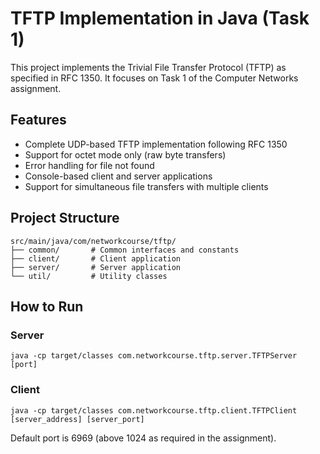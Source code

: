 # TFTP Implementation in Java (Task 1)

This project implements the Trivial File Transfer Protocol (TFTP) as specified in RFC 1350. It focuses on Task 1 of the Computer Networks assignment.

## Features
- Complete UDP-based TFTP implementation following RFC 1350
- Support for octet mode only (raw byte transfers)
- Error handling for file not found
- Console-based client and server applications
- Support for simultaneous file transfers with multiple clients

## Project Structure
```
src/main/java/com/networkcourse/tftp/
├── common/       # Common interfaces and constants
├── client/       # Client application
├── server/       # Server application
└── util/         # Utility classes
```

## How to Run
### Server
```
java -cp target/classes com.networkcourse.tftp.server.TFTPServer [port]
```

### Client
```
java -cp target/classes com.networkcourse.tftp.client.TFTPClient [server_address] [server_port]
```

Default port is 6969 (above 1024 as required in the assignment).
